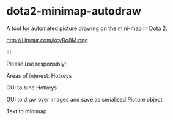 # dota2-minimap-autodraw
A tool for automated picture drawing on the mini-map in Dota 2. 

http://i.imgur.com/kcyRo8M.png

!!!

Please use responsibly!

Areas of interest:
  Hotkeys
  
  GUI to bind Hotkeys
  
  GUI to draw over images and save as serialised Picture object
  
  Text to minimap
  
  
